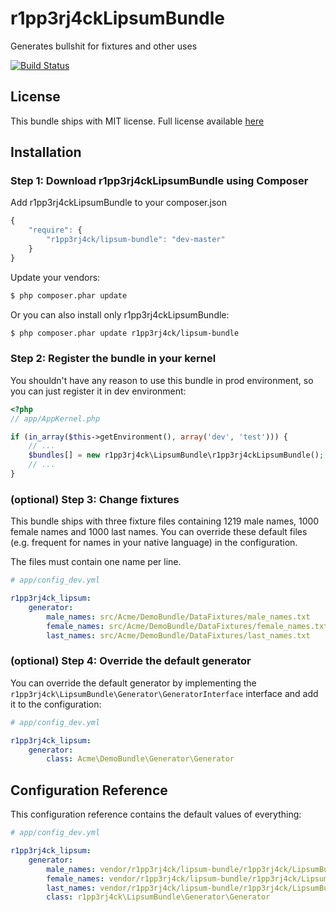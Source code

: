 r1pp3rj4ckLipsumBundle
======================

Generates bullshit for fixtures and other uses

[![Build Status](https://secure.travis-ci.org/r1pp3rj4ck/r1pp3rj4ckLipsumBundle.png?branch=master)](http://travis-ci.org/r1pp3rj4ck/r1pp3rj4ckLipsumBundle)

License
-------

This bundle ships with MIT license. Full license available [here](LICENSE)

Installation
------------

### Step 1: Download r1pp3rj4ckLipsumBundle using Composer

Add r1pp3rj4ckLipsumBundle to your composer.json
```js
{
    "require": {
        "r1pp3rj4ck/lipsum-bundle": "dev-master"
    }
}
```

Update your vendors:
```bash
$ php composer.phar update
```

Or you can also install only r1pp3rj4ckLipsumBundle:
```bash
$ php composer.phar update r1pp3rj4ck/lipsum-bundle
```

### Step 2: Register the bundle in your kernel

You shouldn't have any reason to use this bundle in prod environment,
so you can just register it in dev environment:
```php
<?php
// app/AppKernel.php

if (in_array($this->getEnvironment(), array('dev', 'test'))) {
    // ...
    $bundles[] = new r1pp3rj4ck\LipsumBundle\r1pp3rj4ckLipsumBundle();
    // ...
}
```

### (optional) Step 3: Change fixtures

This bundle ships with three fixture files containing 1219 male names,
1000 female names and 1000 last names. You can override these default
files (e.g. frequent for names in your native language) in the configuration.

The files must contain one name per line.

```yml
# app/config_dev.yml

r1pp3rj4ck_lipsum:
    generator:
        male_names: src/Acme/DemoBundle/DataFixtures/male_names.txt
        female_names: src/Acme/DemoBundle/DataFixtures/female_names.txt
        last_names: src/Acme/DemoBundle/DataFixtures/last_names.txt
```

### (optional) Step 4: Override the default generator

You can override the default generator by implementing the
`r1pp3rj4ck\LipsumBundle\Generator\GeneratorInterface` interface and add it
to the configuration:

```yml
# app/config_dev.yml

r1pp3rj4ck_lipsum:
    generator:
        class: Acme\DemoBundle\Generator\Generator
```

Configuration Reference
-----------------------

This configuration reference contains the default values of everything:

```yml
# app/config_dev.yml

r1pp3rj4ck_lipsum:
    generator:
        male_names: vendor/r1pp3rj4ck/lipsum-bundle/r1pp3rj4ck/LipsumBundle/data/malenames.txt
        female_names: vendor/r1pp3rj4ck/lipsum-bundle/r1pp3rj4ck/LipsumBundle/data/femalenames.txt
        last_names: vendor/r1pp3rj4ck/lipsum-bundle/r1pp3rj4ck/LipsumBundle/data/lastnames.txt
        class: r1pp3rj4ck\LipsumBundle\Generator\Generator
```